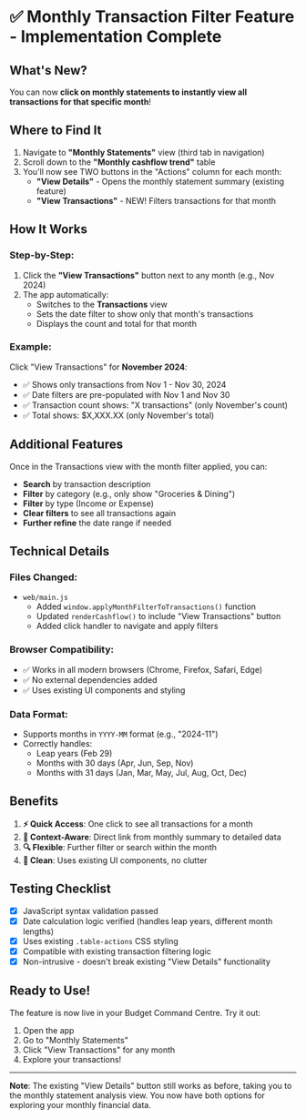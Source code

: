 # ✅ Monthly Transaction Filter Feature - Implementation Complete

## What's New?

You can now **click on monthly statements to instantly view all transactions for that specific month**!

## Where to Find It

1. Navigate to **"Monthly Statements"** view (third tab in navigation)
2. Scroll down to the **"Monthly cashflow trend"** table
3. You'll now see TWO buttons in the "Actions" column for each month:
   - **"View Details"** - Opens the monthly statement summary (existing feature)
   - **"View Transactions"** - NEW! Filters transactions for that month

## How It Works

### Step-by-Step:
1. Click the **"View Transactions"** button next to any month (e.g., Nov 2024)
2. The app automatically:
   - Switches to the **Transactions** view
   - Sets the date filter to show only that month's transactions
   - Displays the count and total for that month

### Example:
Click "View Transactions" for **November 2024**:
- ✅ Shows only transactions from Nov 1 - Nov 30, 2024
- ✅ Date filters are pre-populated with Nov 1 and Nov 30
- ✅ Transaction count shows: "X transactions" (only November's count)
- ✅ Total shows: $X,XXX.XX (only November's total)

## Additional Features

Once in the Transactions view with the month filter applied, you can:
- **Search** by transaction description
- **Filter** by category (e.g., only show "Groceries & Dining")
- **Filter** by type (Income or Expense)
- **Clear filters** to see all transactions again
- **Further refine** the date range if needed

## Technical Details

### Files Changed:
- `web/main.js`
  - Added `window.applyMonthFilterToTransactions()` function
  - Updated `renderCashflow()` to include "View Transactions" button
  - Added click handler to navigate and apply filters

### Browser Compatibility:
- ✅ Works in all modern browsers (Chrome, Firefox, Safari, Edge)
- ✅ No external dependencies added
- ✅ Uses existing UI components and styling

### Data Format:
- Supports months in `YYYY-MM` format (e.g., "2024-11")
- Correctly handles:
  - Leap years (Feb 29)
  - Months with 30 days (Apr, Jun, Sep, Nov)
  - Months with 31 days (Jan, Mar, May, Jul, Aug, Oct, Dec)

## Benefits

1. **⚡ Quick Access**: One click to see all transactions for a month
2. **🎯 Context-Aware**: Direct link from monthly summary to detailed data
3. **🔍 Flexible**: Further filter or search within the month
4. **🧹 Clean**: Uses existing UI components, no clutter

## Testing Checklist

- [x] JavaScript syntax validation passed
- [x] Date calculation logic verified (handles leap years, different month lengths)
- [x] Uses existing `.table-actions` CSS styling
- [x] Compatible with existing transaction filtering logic
- [x] Non-intrusive - doesn't break existing "View Details" functionality

## Ready to Use!

The feature is now live in your Budget Command Centre. Try it out:
1. Open the app
2. Go to "Monthly Statements"
3. Click "View Transactions" for any month
4. Explore your transactions!

---

**Note**: The existing "View Details" button still works as before, taking you to the monthly statement analysis view. You now have both options for exploring your monthly financial data.
